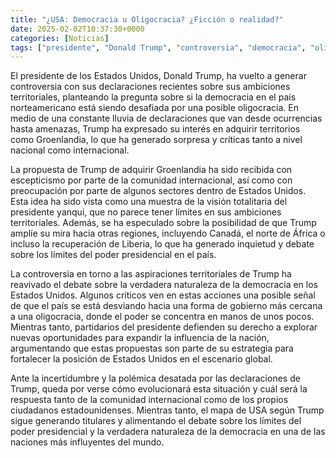 ```yaml
---
title: "¿USA: Democracia u Oligocracia? ¿Ficción o realidad?"
date: 2025-02-02T10:37:30+0000
categories: [Noticias]
tags: ["presidente", "Donald Trump", "controversia", "democracia", "oligocracia", "Groenlandia", "ambiciones territoriales", "Estados Unidos", "poder presidencial", "influencia", "debate", "comunidad internacional", "ciudadanos estadounidenses."]
---
```


El presidente de los Estados Unidos, Donald Trump, ha vuelto a generar controversia con sus declaraciones recientes sobre sus ambiciones territoriales, planteando la pregunta sobre si la democracia en el país norteamericano está siendo desafiada por una posible oligocracia. En medio de una constante lluvia de declaraciones que van desde ocurrencias hasta amenazas, Trump ha expresado su interés en adquirir territorios como Groenlandia, lo que ha generado sorpresa y críticas tanto a nivel nacional como internacional.

La propuesta de Trump de adquirir Groenlandia ha sido recibida con escepticismo por parte de la comunidad internacional, así como con preocupación por parte de algunos sectores dentro de Estados Unidos. Esta idea ha sido vista como una muestra de la visión totalitaria del presidente yanqui, que no parece tener límites en sus ambiciones territoriales. Además, se ha especulado sobre la posibilidad de que Trump amplíe su mira hacia otras regiones, incluyendo Canadá, el norte de África o incluso la recuperación de Liberia, lo que ha generado inquietud y debate sobre los límites del poder presidencial en el país.

La controversia en torno a las aspiraciones territoriales de Trump ha reavivado el debate sobre la verdadera naturaleza de la democracia en los Estados Unidos. Algunos críticos ven en estas acciones una posible señal de que el país se está desviando hacia una forma de gobierno más cercana a una oligocracia, donde el poder se concentra en manos de unos pocos. Mientras tanto, partidarios del presidente defienden su derecho a explorar nuevas oportunidades para expandir la influencia de la nación, argumentando que estas propuestas son parte de su estrategia para fortalecer la posición de Estados Unidos en el escenario global.

Ante la incertidumbre y la polémica desatada por las declaraciones de Trump, queda por verse cómo evolucionará esta situación y cuál será la respuesta tanto de la comunidad internacional como de los propios ciudadanos estadounidenses. Mientras tanto, el mapa de USA según Trump sigue generando titulares y alimentando el debate sobre los límites del poder presidencial y la verdadera naturaleza de la democracia en una de las naciones más influyentes del mundo.
    